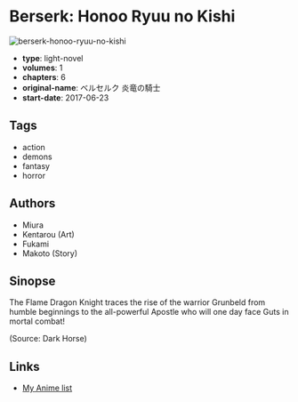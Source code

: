 # Berserk: Honoo Ryuu no Kishi

![berserk-honoo-ryuu-no-kishi](https://cdn.myanimelist.net/images/manga/2/202490.jpg)

-   **type**: light-novel
-   **volumes**: 1
-   **chapters**: 6
-   **original-name**: ベルセルク 炎竜の騎士
-   **start-date**: 2017-06-23

## Tags

-   action
-   demons
-   fantasy
-   horror

## Authors

-   Miura
-   Kentarou (Art)
-   Fukami
-   Makoto (Story)

## Sinopse

The Flame Dragon Knight traces the rise of the warrior Grunbeld from humble beginnings to the all-powerful Apostle who will one day face Guts in mortal combat!

(Source: Dark Horse)

## Links

-   [My Anime list](https://myanimelist.net/manga/106677/Berserk__Honoo_Ryuu_no_Kishi)
